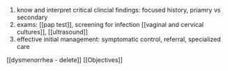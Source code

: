 1. know and interpret critical clincial findings: focused history, priamry vs secondary
2. exams: [[pap test]], screening for infection [[vaginal and cervical cultures]], [[ultrasound]]
3. effective initial management: symptomatic control, referral, specialized care 

[[dysmenorrhea - delete]]
[[Objectives]]
